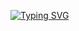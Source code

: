 <a href="https://git.io/typing-svg"><img src="https://readme-typing-svg.herokuapp.com?font=Fira+Code&pause=1000&width=435&lines=Hi%2C+I'm+Yuan+from+Taiwan.%F0%9F%98%8A;Hello%2C+Visitor!" alt="Typing SVG" /></a>

